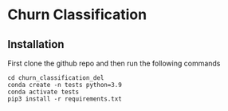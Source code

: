 # Churn Classification 



## Installation 
First clone the github repo and then run the following commands
```
cd churn_classification_del
conda create -n tests python=3.9
conda activate tests
pip3 install -r requirements.txt
```
